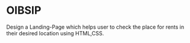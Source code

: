 # OIBSIP
Design a Landing-Page which helps user to check the place for rents in their desired location using HTML,CSS.
